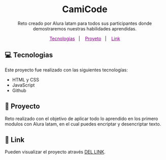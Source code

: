 <h1 align= "center" > CamiCode </h1>
<p align="center"> Reto creado por Alura latam para todos sus participantes donde demostraremos nuestras habilidades aprendidas.</p>

<p align="center">
  <a href="#tecnologias" style="color:purple">Tecnologias</a>&nbsp;&nbsp;&nbsp;|&nbsp;&nbsp;&nbsp;
  <a href="#projeto" style="color:purple">Proyeto</a>&nbsp;&nbsp;&nbsp;|&nbsp;&nbsp;&nbsp;
  <a href="#link" style="color:purple">Link</a>
</p>

## 💻 Tecnologias 

Este proyecto fue realizado con las siguientes tecnologías:

- HTML y CSS
- JavaScript
- Github


## 📝 Proyecto
Reto realizado con el objetivo de aplicar todo lo aprendido en los primero modulos con Alura latam, en el cual puedes encriptar y desencriptar texto.


## 🔗 Link
Pueden visualizar el proyecto através [DEL LINK](https://camilavildoso.github.io/Challenge-encriptador/).
